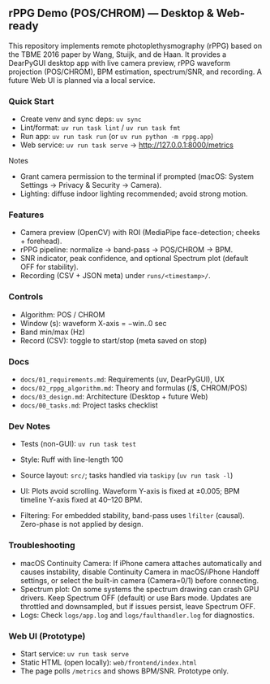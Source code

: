 ## rPPG Demo (POS/CHROM) — Desktop & Web-ready

This repository implements remote photoplethysmography (rPPG) based on the TBME 2016 paper by Wang, Stuijk, and de Haan. It provides a DearPyGUI desktop app with live camera preview, rPPG waveform projection (POS/CHROM), BPM estimation, spectrum/SNR, and recording. A future Web UI is planned via a local service.

### Quick Start
- Create venv and sync deps: `uv sync`
- Lint/format: `uv run task lint` / `uv run task fmt`
- Run app: `uv run task run` (or `uv run python -m rppg.app`)
- Web service: `uv run task serve` → http://127.0.0.1:8000/metrics

Notes
- Grant camera permission to the terminal if prompted (macOS: System Settings → Privacy & Security → Camera).
- Lighting: diffuse indoor lighting recommended; avoid strong motion.

### Features
- Camera preview (OpenCV) with ROI (MediaPipe face-detection; cheeks + forehead).
- rPPG pipeline: normalize → band-pass → POS/CHROM → BPM.
- SNR indicator, peak confidence, and optional Spectrum plot (default OFF for stability).
- Recording (CSV + JSON meta) under `runs/<timestamp>/`.

### Controls
- Algorithm: POS / CHROM
- Window (s): waveform X-axis = −win..0 sec
- Band min/max (Hz)
- Record (CSV): toggle to start/stop (meta saved on stop)

### Docs
- `docs/01_requirements.md`: Requirements (uv, DearPyGUI), UX
- `docs/02_rppg_algorithm.md`: Theory and formulas ($/$$, CHROM/POS)
- `docs/03_design.md`: Architecture (Desktop + future Web)
- `docs/00_tasks.md`: Project tasks checklist

### Dev Notes
- Tests (non-GUI): `uv run task test`
- Style: Ruff with line-length 100
- Source layout: `src/`; tasks handled via `taskipy` (`uv run task -l`)

- UI: Plots avoid scrolling. Waveform Y-axis is fixed at ±0.005; BPM timeline Y-axis fixed at 40–120 BPM.
- Filtering: For embedded stability, band-pass uses `lfilter` (causal). Zero-phase is not applied by design.
### Troubleshooting
- macOS Continuity Camera: If iPhone camera attaches automatically and causes instability, disable Continuity Camera in macOS/iPhone Handoff settings, or select the built-in camera (Camera=0/1) before connecting.
- Spectrum plot: On some systems the spectrum drawing can crash GPU drivers. Keep Spectrum OFF (default) or use Bars mode. Updates are throttled and downsampled, but if issues persist, leave Spectrum OFF.
- Logs: Check `logs/app.log` and `logs/faulthandler.log` for diagnostics.
### Web UI (Prototype)
- Start service: `uv run task serve`
- Static HTML (open locally): `web/frontend/index.html`
- The page polls `/metrics` and shows BPM/SNR. Prototype only.
